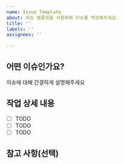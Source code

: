 ```yaml
---
name: Issue Template
about: 이슈 템플릿을 사용하여 이슈를 작성해주세요.
title: ''
labels: ''
assignees: ''

---
```


## 어떤 이슈인가요?
이슈에 대해 간결하게 설명해주세요

## 작업 상세 내용
- [ ] TODO
- [ ] TODO
- [ ] TODO

## 참고 사항(선택)
